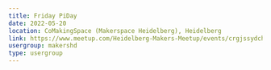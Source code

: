 ```yaml
---
title: Friday PiDay
date: 2022-05-20
location: CoMakingSpace (Makerspace Heidelberg), Heidelberg
link: https://www.meetup.com/Heidelberg-Makers-Meetup/events/crgjssydchbbc/
usergroup: makershd
type: usergroup
---
```

